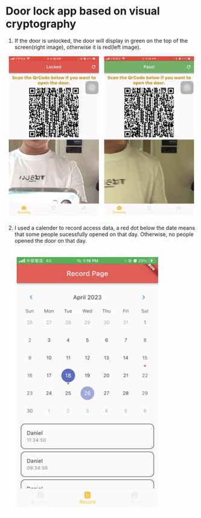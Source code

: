 # Door lock app based on visual cryptography

1. If the door is unlocked, the door will display in green on the top of the screen(right image), otherwise it is red(left image).

![image](https://github.com/zuyishinlala/Door/blob/main/qr-code-ui.png)

2. I used a calender to record access data, a red dot below the date means that some people sucessfully opened on that day. Otherwise, no people opened the door on that day.

![image](https://github.com/zuyishinlala/Door/blob/main/record-ui.png)
